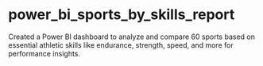 # power_bi_sports_by_skills_report
Created a Power BI dashboard to analyze and compare 60 sports based on essential athletic skills like endurance, strength, speed, and more for performance insights.
